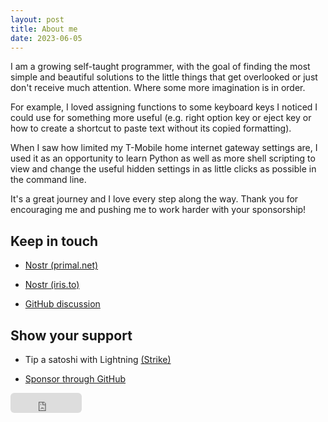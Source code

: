 ```yaml
---
layout: post
title: About me
date: 2023-06-05
---
```


I am a growing self-taught programmer, with the goal of finding the most simple and beautiful solutions to the little things that get overlooked or just don't receive much attention. Where some more imagination is in order.

For example, I loved assigning functions to some keyboard keys I noticed I could use for something more useful (e.g. right option key or eject key or how to create a shortcut to paste text without its copied formatting).

When I saw how limited my T-Mobile home internet gateway settings are, I used it as an opportunity to learn Python as well as more shell scripting to view and change the useful hidden settings in as little clicks as possible in the command line.

It's a great journey and I love every step along the way. Thank you for encouraging me and pushing me to work harder with your sponsorship!

## Keep in touch

- [Nostr (primal.net)](https://primal.net/profile/npub1vy40z9dxr943vkz6xp54elflf7hxcly46q2qwcpvzfy47qq3syxqqchgk3)

- [Nostr (iris.to)](https://iris.to/verity)

- [GitHub discussion](https://github.com/verityj/verityj.github.io/discussions/1)

## Show your support

- Tip a satoshi with Lightning [(Strike)](https://strike.me/verity/)

- [Sponsor through GitHub](https://github.com/sponsors/verityj/) 
<p padding-left: 25px;><iframe src="https://github.com/sponsors/verityj/button" title="Sponsor verityj" height="32" width="114" style="border: 0; border-radius: 6px;"></iframe></p>
